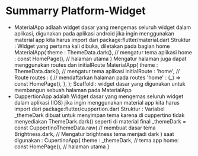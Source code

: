# Summarry Platform-Widget
- MaterialApp adlaah widget dasar yang mengemas seluruh widget dalam aplikasi, digunakan pada aplikasi android 
    jika ingin menggunakan material app kita harus import dari package:flutter/material.dart
    Struktur : Widget yang pertama kali dibuka, diletakan pada bagian home 
               MaterialApp(
                theme : ThemeData.dark(), // mengatur tema aplikasi
                home : const HomePage(),  // halaman utama
               )
               Mengatur halaman juga dapat menggunakan routes dan initialRoute
               MaterialApp(
                theme : ThemeData.dark(), // mengatur tema aplikasi
                initialRoute : 'home',    // Route
                routes : {                              // mendaftarkan halaman pada routes
                    'home' : (_) => const HomePage(),
                },
               );
    Scaffold : widget dasar yang digunakan untuk membangun sebuah halaman pada MaterialApp
- CuppertionApp adalah Widget dasar yang mengemas seluruh widget dalam aplikasi (IOS)
    jika ingin menggunakan material app kita harus import dari package:flutter/cuppertion.dart
    Struktur : Variabel _themeDark dibuat untuk menyimpan tema karena di cuppertino tidak menyediakan ThemeDark.dark() seperti di material
               final _themeDark = const CuppertinoThemeData.raw(  // membuat dasar tema
                Brightness.dark,                    // Mengatur brightness tema menjadi dark
               )
    saat digunakan : CupertinoApp{
                        theme : _themeDark, // tema app
                        home: const HomePage(), // halaman utama
                     }